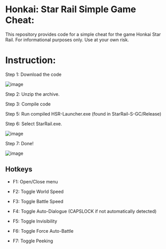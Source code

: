 # Honkai: Star Rail Simple Game Cheat:

This repository provides code for a simple cheat for the game Honkai Star Rail. For informational purposes only. Use at your own risk.

# Instruction:

Step 1: Download the code

![image](https://user-images.githubusercontent.com/113752393/236731146-757deddc-a5d7-4d13-a3b9-235b23fe83bd.png)

Step 2: Unzip the archive.

Step 3: Compile code

Step 5: Run compiled HSR-Launcher.exe (found in StarRail-S-GC/Release)

Step 6: Select StarRail.exe.

![image](https://user-images.githubusercontent.com/113752393/236632851-b1e6cfa0-7854-477d-b486-730300b1ee9a.png)

Step 7: Done!

![image](https://user-images.githubusercontent.com/113752393/236632880-84855a81-098e-4843-a4e5-877b78b8b110.png)

## Hotkeys

- F1: Open/Close menu

- F2: Toggle World Speed

- F3: Toggle Battle Speed

- F4: Toggle Auto-Dialogue (CAPSLOCK if not automatically detected)

- F5: Toggle Invisibility

- F6: Toggle Force Auto-Battle

- F7: Toggle Peeking
